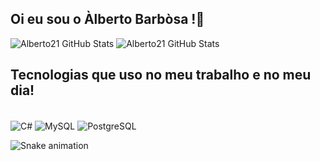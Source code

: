 ## Oi eu sou o Àlberto Barbòsa !👋 


![Alberto21 GitHub Stats](https://github-readme-stats.vercel.app/api?username=Alberto21-boop&show_icons&theme=blue-green)
![Alberto21 GitHub Stats](https://github-readme-stats.vercel.app/api/top-langs/?username=Alberto21-boop&show_icons&theme=blue-green)

## Tecnologias que uso no meu trabalho e no meu dia!

<div style="display: inline_block"><br/>
  <img align="center" alt="C#" src="https://img.shields.io/badge/C%23-239120?style=for-the-badge&logo=c-sharp&logoColor=white" />
  <img align="center" alt="MySQL" src="https://img.shields.io/badge/MySQL-00000F?style=for-the-badge&logo=mysql&logoColor=white" />
  <img align="center" alt="PostgreSQL" src="https://img.shields.io/badge/PostgreSQL-316192?style=for-the-badge&logo=postgresql&logoColor=white" />
  
  
  ![Snake animation](https://github.com/Alberto21-boop/Alberto21-boop/output/github-contribution-grid-snake.svg)
  
</div><br>
  
 
   
    
